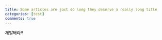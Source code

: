 ```yaml
---
title: Some articles are just so long they deserve a really long title to see if things will break well
categories: [test]
comments: true
---
```


제발돼라!!

